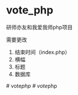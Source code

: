 # vote_php
研师亦友和我爱我师php项目

需要更改
1. 结束时间（index.php）
2. 横幅
3. 标题
4. 数据库

#   v o t e _ p h p  
 #   v o t e _ p h p  
 